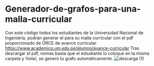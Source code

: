 # Generador-de-grafos-para-una-malla-curricular
Con este código todos los estudiantes de la Universidad Nacional de Ingeniería, podrán generar el para su malla curricular con el pdf proporcionado de ORCE de avance curricular.
https://www.academico.uni.edu.pe/alumno/avance-curricular
Tras descargar el pdf, nomas basta que el estudiante lo coloque en la misma carpeta y Voila!, se generó tu grafo automáticamente.
![descarga (1)](https://github.com/thsergitox/Generador-de-grafos-para-una-malla-curricular/assets/100462105/867ad1d0-e7bf-4984-8591-8d7913939ec6)
